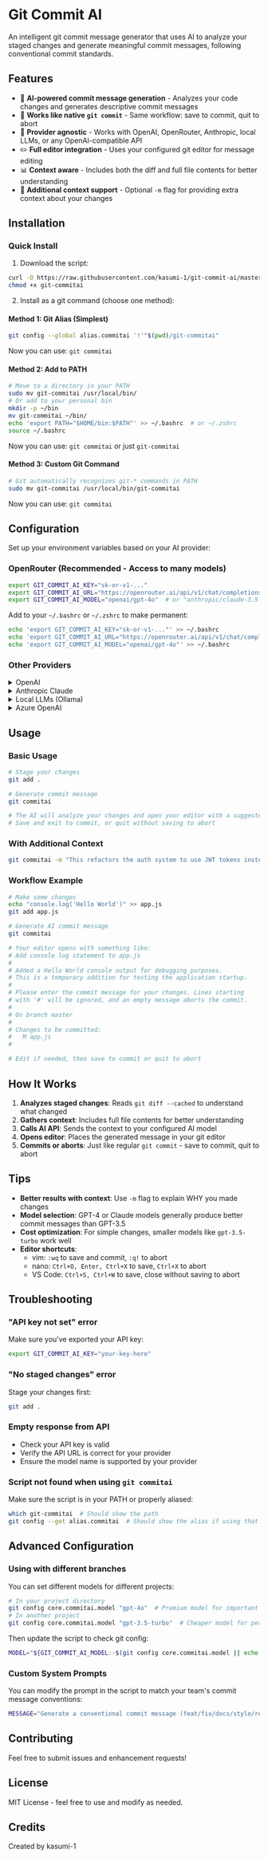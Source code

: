 # Git Commit AI

An intelligent git commit message generator that uses AI to analyze your staged changes and generate meaningful commit messages, following conventional commit standards.

## Features

- 🤖 **AI-powered commit message generation** - Analyzes your code changes and generates descriptive commit messages
- 📝 **Works like native `git commit`** - Same workflow: save to commit, quit to abort
- 🔧 **Provider agnostic** - Works with OpenAI, OpenRouter, Anthropic, local LLMs, or any OpenAI-compatible API
- ✏️ **Full editor integration** - Uses your configured git editor for message editing
- 📊 **Context aware** - Includes both the diff and full file contents for better understanding
- 💬 **Additional context support** - Optional `-m` flag for providing extra context about your changes

## Installation

### Quick Install

1. Download the script:
```bash
curl -O https://raw.githubusercontent.com/kasumi-1/git-commit-ai/master/git-commitai
chmod +x git-commitai
```

2. Install as a git command (choose one method):

#### Method 1: Git Alias (Simplest)
```bash
git config --global alias.commitai '!'"$(pwd)/git-commitai"
```
Now you can use: `git commitai`

#### Method 2: Add to PATH
```bash
# Move to a directory in your PATH
sudo mv git-commitai /usr/local/bin/
# Or add to your personal bin
mkdir -p ~/bin
mv git-commitai ~/bin/
echo 'export PATH="$HOME/bin:$PATH"' >> ~/.bashrc  # or ~/.zshrc
source ~/.bashrc
```
Now you can use: `git commitai` or just `git-commitai`

#### Method 3: Custom Git Command
```bash
# Git automatically recognizes git-* commands in PATH
sudo mv git-commitai /usr/local/bin/git-commitai
```
Now you can use: `git commitai`

## Configuration

Set up your environment variables based on your AI provider:

### OpenRouter (Recommended - Access to many models)
```bash
export GIT_COMMIT_AI_KEY="sk-or-v1-..."
export GIT_COMMIT_AI_URL="https://openrouter.ai/api/v1/chat/completions"
export GIT_COMMIT_AI_MODEL="openai/gpt-4o"  # or "anthropic/claude-3.5-sonnet" etc.
```

Add to your `~/.bashrc` or `~/.zshrc` to make permanent:
```bash
echo 'export GIT_COMMIT_AI_KEY="sk-or-v1-..."' >> ~/.bashrc
echo 'export GIT_COMMIT_AI_URL="https://openrouter.ai/api/v1/chat/completions"' >> ~/.bashrc
echo 'export GIT_COMMIT_AI_MODEL="openai/gpt-4o"' >> ~/.bashrc
```

### Other Providers

<details>
<summary>OpenAI</summary>

```bash
export GIT_COMMIT_AI_KEY="sk-..."
export GIT_COMMIT_AI_URL="https://api.openai.com/v1/chat/completions"
export GIT_COMMIT_AI_MODEL="gpt-4o"
```
</details>

<details>
<summary>Anthropic Claude</summary>

```bash
export GIT_COMMIT_AI_KEY="sk-ant-..."
export GIT_COMMIT_AI_URL="https://api.anthropic.com/v1/messages"
export GIT_COMMIT_AI_MODEL="claude-3-opus-20240229"
```
</details>

<details>
<summary>Local LLMs (Ollama)</summary>

```bash
export GIT_COMMIT_AI_KEY="not-needed"
export GIT_COMMIT_AI_URL="http://localhost:11434/v1/chat/completions"
export GIT_COMMIT_AI_MODEL="llama2"
```
</details>

<details>
<summary>Azure OpenAI</summary>

```bash
export GIT_COMMIT_AI_KEY="your-azure-key"
export GIT_COMMIT_AI_URL="https://your-resource.openai.azure.com/openai/deployments/your-deployment/chat/completions?api-version=2023-05-15"
export GIT_COMMIT_AI_MODEL="gpt-4"
```
</details>

## Usage

### Basic Usage
```bash
# Stage your changes
git add .

# Generate commit message
git commitai

# The AI will analyze your changes and open your editor with a suggested message
# Save and exit to commit, or quit without saving to abort
```

### With Additional Context
```bash
git commitai -m "This refactors the auth system to use JWT tokens instead of sessions"
```

### Workflow Example
```bash
# Make some changes
echo "console.log('Hello World')" >> app.js
git add app.js

# Generate AI commit message
git commitai

# Your editor opens with something like:
# Add console log statement to app.js
#
# Added a Hello World console output for debugging purposes.
# This is a temporary addition for testing the application startup.
#
# Please enter the commit message for your changes. Lines starting
# with '#' will be ignored, and an empty message aborts the commit.
#
# On branch master
#
# Changes to be committed:
#   M app.js
#

# Edit if needed, then save to commit or quit to abort
```

## How It Works

1. **Analyzes staged changes**: Reads `git diff --cached` to understand what changed
2. **Gathers context**: Includes full file contents for better understanding
3. **Calls AI API**: Sends the context to your configured AI model
4. **Opens editor**: Places the generated message in your git editor
5. **Commits or aborts**: Just like regular `git commit` - save to commit, quit to abort

## Tips

- **Better results with context**: Use `-m` flag to explain WHY you made changes
- **Model selection**: GPT-4 or Claude models generally produce better commit messages than GPT-3.5
- **Cost optimization**: For simple changes, smaller models like `gpt-3.5-turbo` work well
- **Editor shortcuts**: 
  - vim: `:wq` to save and commit, `:q!` to abort
  - nano: `Ctrl+O, Enter, Ctrl+X` to save, `Ctrl+X` to abort
  - VS Code: `Ctrl+S, Ctrl+W` to save, close without saving to abort

## Troubleshooting

### "API key not set" error
Make sure you've exported your API key:
```bash
export GIT_COMMIT_AI_KEY="your-key-here"
```

### "No staged changes" error
Stage your changes first:
```bash
git add .
```

### Empty response from API
- Check your API key is valid
- Verify the API URL is correct for your provider
- Ensure the model name is supported by your provider

### Script not found when using `git commitai`
Make sure the script is in your PATH or properly aliased:
```bash
which git-commitai  # Should show the path
git config --get alias.commitai  # Should show the alias if using that method
```

## Advanced Configuration

### Using with different branches
You can set different models for different projects:
```bash
# In your project directory
git config core.commitai.model "gpt-4o"  # Premium model for important project
# In another project
git config core.commitai.model "gpt-3.5-turbo"  # Cheaper model for personal project
```

Then update the script to check git config:
```bash
MODEL="${GIT_COMMIT_AI_MODEL:-$(git config core.commitai.model || echo 'gpt-4o')}"
```

### Custom System Prompts
You can modify the prompt in the script to match your team's commit message conventions:
```bash
MESSAGE="Generate a conventional commit message (feat/fix/docs/style/refactor/test/chore)..."
```

## Contributing

Feel free to submit issues and enhancement requests!

## License

MIT License - feel free to use and modify as needed.

## Credits

Created by kasumi-1
